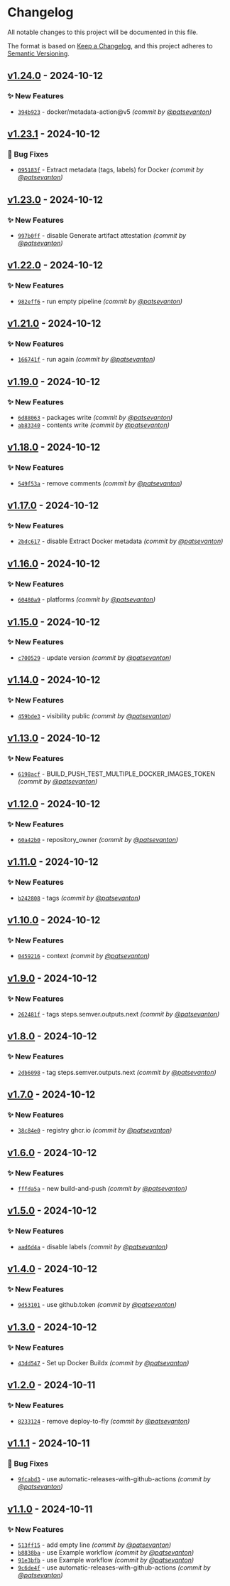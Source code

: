 # Changelog
All notable changes to this project will be documented in this file.

The format is based on [Keep a Changelog](https://keepachangelog.com/en/1.0.0/),
and this project adheres to [Semantic Versioning](https://semver.org/spec/v2.0.0.html).

## [v1.24.0] - 2024-10-12
### :sparkles: New Features
- [`394b923`](https://github.com/patsevanton/test-docker-images/commit/394b9236ef7c32b7cfe97d5c546a9b4c6c15468d) - docker/metadata-action@v5 *(commit by [@patsevanton](https://github.com/patsevanton))*


## [v1.23.1] - 2024-10-12
### :bug: Bug Fixes
- [`095183f`](https://github.com/patsevanton/test-docker-images/commit/095183f5c4cd6df9f34e983e011f4d93a5712253) - Extract metadata (tags, labels) for Docker *(commit by [@patsevanton](https://github.com/patsevanton))*


## [v1.23.0] - 2024-10-12
### :sparkles: New Features
- [`997b0ff`](https://github.com/patsevanton/test-docker-images/commit/997b0ffa9b7b2bc2d0c2f2e53225a10bef76987b) - disable Generate artifact attestation *(commit by [@patsevanton](https://github.com/patsevanton))*


## [v1.22.0] - 2024-10-12
### :sparkles: New Features
- [`982eff6`](https://github.com/patsevanton/test-docker-images/commit/982eff6f0ac06dc0c1ef2df6f45026b6ea6b5dff) - run empty pipeline *(commit by [@patsevanton](https://github.com/patsevanton))*


## [v1.21.0] - 2024-10-12
### :sparkles: New Features
- [`166741f`](https://github.com/patsevanton/test-docker-images/commit/166741f29b64cd602b059a57ed6106c205fbec9f) - run again *(commit by [@patsevanton](https://github.com/patsevanton))*


## [v1.19.0] - 2024-10-12
### :sparkles: New Features
- [`6d88063`](https://github.com/patsevanton/test-docker-images/commit/6d880633026532110e120c2a09474fde087e166d) - packages write *(commit by [@patsevanton](https://github.com/patsevanton))*
- [`ab83340`](https://github.com/patsevanton/test-docker-images/commit/ab8334020aa727295df855a767d46b4099757908) - contents write *(commit by [@patsevanton](https://github.com/patsevanton))*


## [v1.18.0] - 2024-10-12
### :sparkles: New Features
- [`549f53a`](https://github.com/patsevanton/test-docker-images/commit/549f53abbf0d70ba742326bcf13f57760873f098) - remove comments *(commit by [@patsevanton](https://github.com/patsevanton))*


## [v1.17.0] - 2024-10-12
### :sparkles: New Features
- [`2bdc617`](https://github.com/patsevanton/test-docker-images/commit/2bdc6170061cd7fcc8fb094e47711693e81d85f1) - disable Extract Docker metadata *(commit by [@patsevanton](https://github.com/patsevanton))*


## [v1.16.0] - 2024-10-12
### :sparkles: New Features
- [`60480a9`](https://github.com/patsevanton/test-docker-images/commit/60480a95b90532c99892c53f957cc77ec4c11a46) - platforms *(commit by [@patsevanton](https://github.com/patsevanton))*


## [v1.15.0] - 2024-10-12
### :sparkles: New Features
- [`c700529`](https://github.com/patsevanton/test-docker-images/commit/c70052923df0a9f734ae7d0dca9abcf41e39f37f) - update version *(commit by [@patsevanton](https://github.com/patsevanton))*


## [v1.14.0] - 2024-10-12
### :sparkles: New Features
- [`459bde3`](https://github.com/patsevanton/test-docker-images/commit/459bde38875d16d56691d28413bd6fb479cbe398) - visibility public *(commit by [@patsevanton](https://github.com/patsevanton))*


## [v1.13.0] - 2024-10-12
### :sparkles: New Features
- [`6198acf`](https://github.com/patsevanton/test-docker-images/commit/6198acf2b8fc363d9e7586f7704ad56f8bf5162f) - BUILD_PUSH_TEST_MULTIPLE_DOCKER_IMAGES_TOKEN *(commit by [@patsevanton](https://github.com/patsevanton))*


## [v1.12.0] - 2024-10-12
### :sparkles: New Features
- [`60a42b0`](https://github.com/patsevanton/test-docker-images/commit/60a42b09e3165f313ffd5defca6dc93808865307) - repository_owner *(commit by [@patsevanton](https://github.com/patsevanton))*


## [v1.11.0] - 2024-10-12
### :sparkles: New Features
- [`b242808`](https://github.com/patsevanton/test-docker-images/commit/b242808140c297df1b8b948438f741190513b16b) - tags *(commit by [@patsevanton](https://github.com/patsevanton))*


## [v1.10.0] - 2024-10-12
### :sparkles: New Features
- [`0459216`](https://github.com/patsevanton/test-docker-images/commit/045921665eb7d3d92314b25b8781c11a740d65c6) - context *(commit by [@patsevanton](https://github.com/patsevanton))*


## [v1.9.0] - 2024-10-12
### :sparkles: New Features
- [`262481f`](https://github.com/patsevanton/test-docker-images/commit/262481f9175d5a8c0fb038f9b47b97b0037fc67e) - tags steps.semver.outputs.next *(commit by [@patsevanton](https://github.com/patsevanton))*


## [v1.8.0] - 2024-10-12
### :sparkles: New Features
- [`2db6098`](https://github.com/patsevanton/test-docker-images/commit/2db609826abbecbcf3e68b61840458082f59d802) - tag steps.semver.outputs.next *(commit by [@patsevanton](https://github.com/patsevanton))*


## [v1.7.0] - 2024-10-12
### :sparkles: New Features
- [`38c84e0`](https://github.com/patsevanton/test-docker-images/commit/38c84e094528ebead85e19df7e44046058e433f2) - registry ghcr.io *(commit by [@patsevanton](https://github.com/patsevanton))*


## [v1.6.0] - 2024-10-12
### :sparkles: New Features
- [`fffda5a`](https://github.com/patsevanton/test-docker-images/commit/fffda5a00aebc0719530002fb3451b9ba914a07e) - new build-and-push *(commit by [@patsevanton](https://github.com/patsevanton))*


## [v1.5.0] - 2024-10-12
### :sparkles: New Features
- [`aad6d4a`](https://github.com/patsevanton/test-docker-images/commit/aad6d4abbd6addda76da4c4cc228c0894d5caef4) - disable labels *(commit by [@patsevanton](https://github.com/patsevanton))*


## [v1.4.0] - 2024-10-12
### :sparkles: New Features
- [`9d53101`](https://github.com/patsevanton/test-docker-images/commit/9d53101584225e9fe87aca07e0ab56dfd7faf033) - use github.token *(commit by [@patsevanton](https://github.com/patsevanton))*


## [v1.3.0] - 2024-10-12
### :sparkles: New Features
- [`43dd547`](https://github.com/patsevanton/test-docker-images/commit/43dd54700823ba1c4a608eaac3e8921d3feff2f7) - Set up Docker Buildx *(commit by [@patsevanton](https://github.com/patsevanton))*


## [v1.2.0] - 2024-10-11
### :sparkles: New Features
- [`8233124`](https://github.com/patsevanton/test-docker-images/commit/82331248a392aea126d27425a8094d0d4d2511b4) - remove deploy-to-fly *(commit by [@patsevanton](https://github.com/patsevanton))*


## [v1.1.1] - 2024-10-11
### :bug: Bug Fixes
- [`9fcabd3`](https://github.com/patsevanton/test-docker-images/commit/9fcabd3c504a6b4562aa7469f0678ca31497cbf2) - use automatic-releases-with-github-actions *(commit by [@patsevanton](https://github.com/patsevanton))*


## [v1.1.0] - 2024-10-11
### :sparkles: New Features
- [`513ff15`](https://github.com/patsevanton/test-docker-images/commit/513ff15763886790401d724a7ad6b16fee1cfa76) - add empty line *(commit by [@patsevanton](https://github.com/patsevanton))*
- [`b8838ba`](https://github.com/patsevanton/test-docker-images/commit/b8838baa36aef954939390d649fd36fd4f5a2712) - use Example workflow *(commit by [@patsevanton](https://github.com/patsevanton))*
- [`91e3bfb`](https://github.com/patsevanton/test-docker-images/commit/91e3bfbbb50ad8656ad6cfee2541f8432e49fd66) - use Example workflow *(commit by [@patsevanton](https://github.com/patsevanton))*
- [`9c6de4f`](https://github.com/patsevanton/test-docker-images/commit/9c6de4f3e2fcbe87c54deabe6d5d8f227b9fab80) - use automatic-releases-with-github-actions *(commit by [@patsevanton](https://github.com/patsevanton))*

[v1.1.0]: https://github.com/patsevanton/test-docker-images/compare/v1.0.0...v1.1.0
[v1.1.1]: https://github.com/patsevanton/test-docker-images/compare/v1.1.0...v1.1.1
[v1.2.0]: https://github.com/patsevanton/test-docker-images/compare/v1.1.1...v1.2.0
[v1.3.0]: https://github.com/patsevanton/test-docker-images/compare/v1.2.0...v1.3.0
[v1.4.0]: https://github.com/patsevanton/test-docker-images/compare/v1.3.0...v1.4.0
[v1.5.0]: https://github.com/patsevanton/test-docker-images/compare/v1.4.0...v1.5.0
[v1.6.0]: https://github.com/patsevanton/test-docker-images/compare/v1.5.0...v1.6.0
[v1.7.0]: https://github.com/patsevanton/test-docker-images/compare/v1.6.0...v1.7.0
[v1.8.0]: https://github.com/patsevanton/test-docker-images/compare/v1.7.0...v1.8.0
[v1.9.0]: https://github.com/patsevanton/test-docker-images/compare/v1.8.0...v1.9.0
[v1.10.0]: https://github.com/patsevanton/test-docker-images/compare/v1.9.0...v1.10.0
[v1.11.0]: https://github.com/patsevanton/test-docker-images/compare/v1.10.0...v1.11.0
[v1.12.0]: https://github.com/patsevanton/test-docker-images/compare/v1.11.0...v1.12.0
[v1.13.0]: https://github.com/patsevanton/test-docker-images/compare/v1.12.0...v1.13.0
[v1.14.0]: https://github.com/patsevanton/test-docker-images/compare/v1.13.0...v1.14.0
[v1.15.0]: https://github.com/patsevanton/test-docker-images/compare/v1.14.0...v1.15.0
[v1.16.0]: https://github.com/patsevanton/test-docker-images/compare/v1.15.0...v1.16.0
[v1.17.0]: https://github.com/patsevanton/test-docker-images/compare/v1.16.0...v1.17.0
[v1.18.0]: https://github.com/patsevanton/test-docker-images/compare/v1.17.0...v1.18.0
[v1.19.0]: https://github.com/patsevanton/test-docker-images/compare/v1.18.0...v1.19.0
[v1.21.0]: https://github.com/patsevanton/test-docker-images/compare/v1.20.0...v1.21.0
[v1.22.0]: https://github.com/patsevanton/test-docker-images/compare/v1.21.0...v1.22.0
[v1.23.0]: https://github.com/patsevanton/test-docker-images/compare/v1.22.0...v1.23.0
[v1.23.1]: https://github.com/patsevanton/test-docker-images/compare/v1.23.0...v1.23.1
[v1.24.0]: https://github.com/patsevanton/test-docker-images/compare/v1.23.1...v1.24.0
